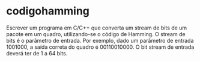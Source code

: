 # codigohamming
Escrever um programa em C/C++ que converta um stream de bits de um
pacote em um quadro, utilizando-se o código de Hamming. O stream de bits é o
parâmetro de entrada. Por exemplo, dado um parâmetro de entrada 1001000, a saída
correta do quadro é 00110010000. O bit stream de entrada deverá ter de 1 a 64 bits.
